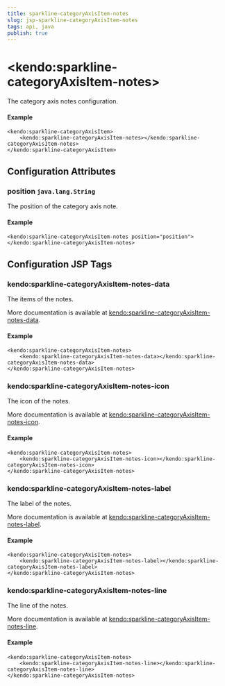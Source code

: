 ```yaml
---
title: sparkline-categoryAxisItem-notes
slug: jsp-sparkline-categoryAxisItem-notes
tags: api, java
publish: true
---
```


# \<kendo:sparkline-categoryAxisItem-notes\>

The category axis notes configuration.

#### Example
    <kendo:sparkline-categoryAxisItem>
        <kendo:sparkline-categoryAxisItem-notes></kendo:sparkline-categoryAxisItem-notes>
    </kendo:sparkline-categoryAxisItem>

## Configuration Attributes

### position `java.lang.String`

The position of the category axis note.

#### Example
    <kendo:sparkline-categoryAxisItem-notes position="position">
    </kendo:sparkline-categoryAxisItem-notes>


##  Configuration JSP Tags

### kendo:sparkline-categoryAxisItem-notes-data

The items of the notes.

More documentation is available at [kendo:sparkline-categoryAxisItem-notes-data](/kendo-ui/api/wrappers/jsp/sparkline/categoryaxisitem-notes-data).

#### Example

    <kendo:sparkline-categoryAxisItem-notes>
        <kendo:sparkline-categoryAxisItem-notes-data></kendo:sparkline-categoryAxisItem-notes-data>
    </kendo:sparkline-categoryAxisItem-notes>

### kendo:sparkline-categoryAxisItem-notes-icon

The icon of the notes.

More documentation is available at [kendo:sparkline-categoryAxisItem-notes-icon](/kendo-ui/api/wrappers/jsp/sparkline/categoryaxisitem-notes-icon).

#### Example

    <kendo:sparkline-categoryAxisItem-notes>
        <kendo:sparkline-categoryAxisItem-notes-icon></kendo:sparkline-categoryAxisItem-notes-icon>
    </kendo:sparkline-categoryAxisItem-notes>

### kendo:sparkline-categoryAxisItem-notes-label

The label of the notes.

More documentation is available at [kendo:sparkline-categoryAxisItem-notes-label](/kendo-ui/api/wrappers/jsp/sparkline/categoryaxisitem-notes-label).

#### Example

    <kendo:sparkline-categoryAxisItem-notes>
        <kendo:sparkline-categoryAxisItem-notes-label></kendo:sparkline-categoryAxisItem-notes-label>
    </kendo:sparkline-categoryAxisItem-notes>

### kendo:sparkline-categoryAxisItem-notes-line

The line of the notes.

More documentation is available at [kendo:sparkline-categoryAxisItem-notes-line](/kendo-ui/api/wrappers/jsp/sparkline/categoryaxisitem-notes-line).

#### Example

    <kendo:sparkline-categoryAxisItem-notes>
        <kendo:sparkline-categoryAxisItem-notes-line></kendo:sparkline-categoryAxisItem-notes-line>
    </kendo:sparkline-categoryAxisItem-notes>

